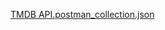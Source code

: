 [TMDB API.postman_collection.json](https://github.com/user-attachments/files/16104836/TMDB.API.postman_collection.json)
